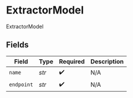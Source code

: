 # ExtractorModel

ExtractorModel


## Fields

| Field              | Type               | Required           | Description        |
| ------------------ | ------------------ | ------------------ | ------------------ |
| `name`             | *str*              | :heavy_check_mark: | N/A                |
| `endpoint`         | *str*              | :heavy_check_mark: | N/A                |